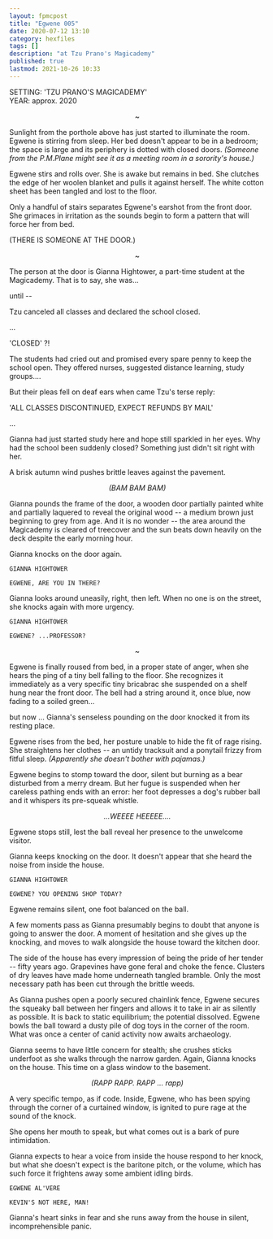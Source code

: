 ```yaml
---
layout: fpmcpost
title: "Egwene 005"
date: 2020-07-12 13:10
category: hexfiles
tags: []
description: "at Tzu Prano's Magicademy"
published: true
lastmod: 2021-10-26 10:33
---
```

[//]: # (  7/12/20  -added)
[//]: # ( 10/15/21  -linkout removed)
[//]: # ( 10/26/21  -moved to hexfiles)

SETTING: 'TZU PRANO'S MAGICADEMY'<br/>
YEAR: approx. 2020

<center>~</center>

Sunlight from the porthole above has just started to illuminate the room. Egwene is stirring from sleep. Her bed doesn't appear to be in a bedroom; the space is large and its periphery is dotted with closed doors. <i>(Someone from the P.M.Plane might see it as a meeting room in a sorority's house.)</i>

Egwene stirs and rolls over. She is awake but remains in bed. She clutches the edge of her woolen blanket and pulls it against herself. The white cotton sheet has been tangled and lost to the floor.

Only a handful of stairs separates Egwene's earshot from the front door. She grimaces in irritation as the sounds begin to form a pattern that will force her from bed.

(THERE IS SOMEONE AT THE DOOR.)

<center>~</center>

The person at the door is Gianna Hightower, a part-time student at the Magicademy. That is to say, she was...

until --

Tzu canceled all classes and declared the school closed.

...

'CLOSED' ?!

The students had cried out and promised every spare penny to keep the school open. They offered nurses, suggested distance learning, study groups.... 

But their pleas fell on deaf ears when came Tzu's terse reply:

'ALL CLASSES DISCONTINUED, EXPECT REFUNDS BY MAIL'

...

Gianna had just started study here and hope still sparkled in her eyes. Why had the school been suddenly closed? Something just didn't sit right with her. 

A brisk autumn wind pushes brittle leaves against the pavement.

<center><i>(BAM BAM BAM)</i></center>

Gianna pounds the frame of the door, a wooden door partially painted white and partially laquered to reveal the original wood -- a medium brown just beginning to grey from age. And it is no wonder -- the area around the Magicademy is cleared of treecover and the sun beats down heavily on the deck despite the early morning hour.

Gianna knocks on the door again.

```
GIANNA HIGHTOWER

EGWENE, ARE YOU IN THERE? 
```

Gianna looks around uneasily, right, then left. When no one is on the street, she knocks again with more urgency.

```
GIANNA HIGHTOWER

EGWENE? ...PROFESSOR?
```

<center>~</center>

Egwene is finally roused from bed, in a proper state of anger, when she hears the ping of a tiny bell falling to the floor. She recognizes it immediately as a very specific tiny bricabrac she suspended on a shelf hung near the front door. The bell had a string around it, once blue, now fading to a soiled green...

but now ... Gianna's senseless pounding on the door knocked it from its resting place.

Egwene rises from the bed, her posture unable to hide the fit of rage rising. She straightens her clothes -- an untidy tracksuit and a ponytail frizzy from fitful sleep. <i>(Apparently she doesn't bother with pajamas.)</i>

Egwene begins to stomp toward the door, silent but burning as a bear disturbed from a merry dream. But her fugue is suspended when her careless pathing ends with an error: her foot depresses a dog's rubber ball and it whispers its pre-squeak whistle.

<center><i>...WEEEE HEEEEE....</i></center>

Egwene stops still, lest the ball reveal her presence to the unwelcome visitor.

Gianna keeps knocking on the door. It doesn't appear that she heard the noise from inside the house.

```
GIANNA HIGHTOWER

EGWENE? YOU OPENING SHOP TODAY?
```

Egwene remains silent, one foot balanced on the ball.

A few moments pass as Gianna presumably begins to doubt that anyone is going to answer the door. A moment of hesitation and she gives up the knocking, and moves to walk alongside the house toward the kitchen door.

The side of the house has every impression of being the pride of her tender -- fifty years ago. Grapevines have gone feral and choke the fence. Clusters of dry leaves have made home underneath tangled bramble. Only the most necessary path has been cut through the brittle weeds.

As Gianna pushes open a poorly secured chainlink fence, Egwene secures the squeaky ball between her fingers and allows it to take in air as silently as possible. It is back to static equilibrium; the potential dissolved. Egwene bowls the ball toward a dusty pile of dog toys in the corner of the room. What was once a center of canid activity now awaits archaeology.

Gianna seems to have little concern for stealth; she crushes sticks underfoot as she walks through the narrow garden. Again, Gianna knocks on the house. This time on a glass window to the basement.

<center><i>(RAPP RAPP. RAPP ... rapp)</i></center>

A very specific tempo, as if code. Inside, Egwene, who has been spying through the corner of a curtained window, is ignited to pure rage at the sound of the knock. 

She opens her mouth to speak, but what comes out is a bark of pure intimidation. 

Gianna expects to hear a voice from inside the house respond to her knock, but what she doesn't expect is the baritone pitch, or the volume, which has such force it frightens away some ambient idling birds.

```
EGWENE AL'VERE

KEVIN'S NOT HERE, MAN!
```

Gianna's heart sinks in fear and she runs away from the house in silent, incomprehensible panic.



